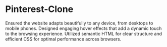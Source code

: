 # Pinterest-Clone
Ensured the website adapts beautifully to any device, from desktops to mobile phones. Designed engaging hover effects that add a dynamic touch to the browsing experience.
Utilized semantic HTML for clear structure and efficient CSS for optimal performance across browsers.
